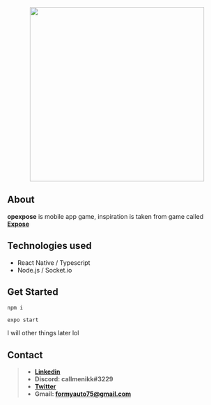 <div align="center">
	<img src="https://i.ibb.co/tL22Kg6/chrome-Vn-GIK8-Z5c-D.png" width="400">
</div>

## About

**opexpose** is mobile app game, inspiration is taken from game called **[Expose](https://apps.apple.com/us/app/exposed-whos-most-likely-to/id1553777064)**

## Technologies used

* React Native / Typescript
* Node.js / Socket.io
## Get Started 

`npm i`

`expo start`

I will other things later lol

## Contact

> - **[Linkedin](https://www.linkedin.com/in/nikoloz-imerlishvili-576a43203/)**
> - **Discord: callmenikk#3229**
> - **[Twitter](https://twitter.com/callmenikkxd)**
> - **Gmail: formyauto75@gmail.com**
